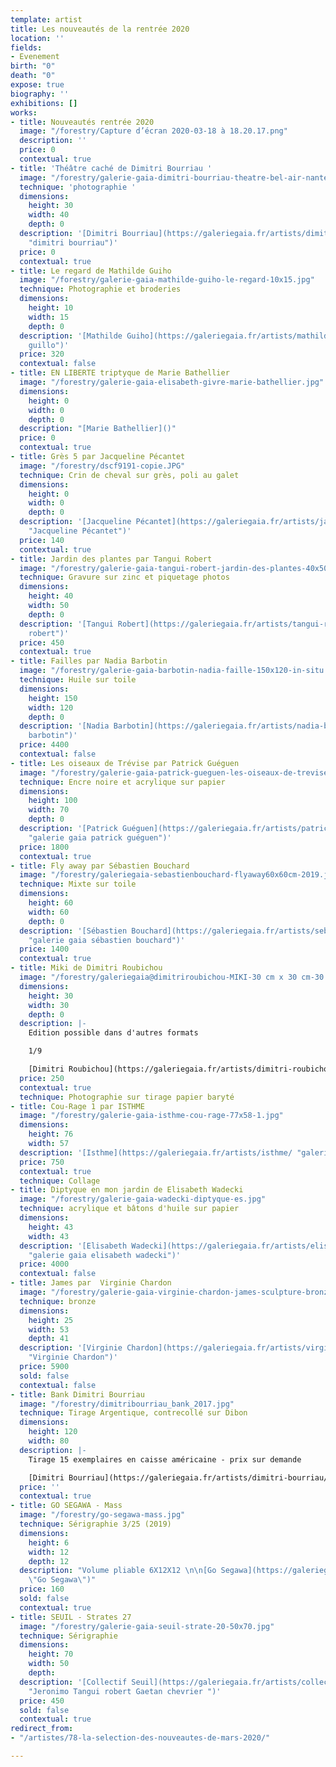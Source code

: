 ```yaml
---
template: artist
title: Les nouveautés de la rentrée 2020
location: ''
fields:
- Evenement
birth: "0"
death: "0"
expose: true
biography: ''
exhibitions: []
works:
- title: Nouveautés rentrée 2020
  image: "/forestry/Capture d’écran 2020-03-18 à 18.20.17.png"
  description: ''
  price: 0
  contextual: true
- title: 'Théâtre caché de Dimitri Bourriau '
  image: "/forestry/galerie-gaia-dimitri-bourriau-theatre-bel-air-nantes.jpg"
  technique: 'photographie '
  dimensions:
    height: 30
    width: 40
    depth: 0
  description: '[Dimitri Bourriau](https://galeriegaia.fr/artists/dimitri-bourriau/
    "dimitri bourriau")'
  price: 0
  contextual: true
- title: Le regard de Mathilde Guiho
  image: "/forestry/galerie-gaia-mathilde-guiho-le-regard-10x15.jpg"
  technique: Photographie et broderies
  dimensions:
    height: 10
    width: 15
    depth: 0
  description: '[Mathilde Guiho](https://galeriegaia.fr/artists/mathilde-guiho/ "mathilde
    guillo")'
  price: 320
  contextual: false
- title: EN LIBERTE triptyque de Marie Bathellier
  image: "/forestry/galerie-gaia-elisabeth-givre-marie-bathellier.jpg"
  dimensions:
    height: 0
    width: 0
    depth: 0
  description: "[Marie Bathellier]()"
  price: 0
  contextual: true
- title: Grès 5 par Jacqueline Pécantet
  image: "/forestry/dscf9191-copie.JPG"
  technique: Crin de cheval sur grès, poli au galet
  dimensions:
    height: 0
    width: 0
    depth: 0
  description: '[Jacqueline Pécantet](https://galeriegaia.fr/artists/jacqueline-pecantet/
    "Jacqueline Pécantet")'
  price: 140
  contextual: true
- title: Jardin des plantes par Tangui Robert
  image: "/forestry/galerie-gaia-tangui-robert-jardin-des-plantes-40x50.jpg"
  technique: Gravure sur zinc et piquetage photos
  dimensions:
    height: 40
    width: 50
    depth: 0
  description: '[Tangui Robert](https://galeriegaia.fr/artists/tangui-robert/ "Tangui
    robert")'
  price: 450
  contextual: true
- title: Failles par Nadia Barbotin
  image: "/forestry/galerie-gaia-barbotin-nadia-faille-150x120-in-situ.jpeg"
  technique: Huile sur toile
  dimensions:
    height: 150
    width: 120
    depth: 0
  description: '[Nadia Barbotin](https://galeriegaia.fr/artists/nadia-barbotin/ "nadia
    barbotin")'
  price: 4400
  contextual: false
- title: Les oiseaux de Trévise par Patrick Guéguen
  image: "/forestry/galerie-gaia-patrick-gueguen-les-oiseaux-de-trevise-100-x-70-cm.jpg"
  technique: Encre noire et acrylique sur papier
  dimensions:
    height: 100
    width: 70
    depth: 0
  description: '[Patrick Guéguen](https://galeriegaia.fr/artists/patrick-gueguen/
    "galerie gaia patrick guéguen")'
  price: 1800
  contextual: true
- title: Fly away par Sébastien Bouchard
  image: "/forestry/galeriegaia-sebastienbouchard-flyaway60x60cm-2019.jpeg"
  technique: Mixte sur toile
  dimensions:
    height: 60
    width: 60
    depth: 0
  description: '[Sébastien Bouchard](https://galeriegaia.fr/artists/sebastien-bouchard/
    "galerie gaia sébastien bouchard")'
  price: 1400
  contextual: true
- title: Miki de Dimitri Roubichou
  image: "/forestry/galeriegaia@dimitriroubichou-MIKI-30 cm x 30 cm-30 tirages.jpg"
  dimensions:
    height: 30
    width: 30
    depth: 0
  description: |-
    Edition possible dans d'autres formats

    1/9

    [Dimitri Roubichou](https://galeriegaia.fr/artists/dimitri-roubichou/ "Dimitri Roubichou")
  price: 250
  contextual: true
  technique: Photographie sur tirage papier baryté
- title: Cou-Rage 1 par ISTHME
  image: "/forestry/galerie-gaia-isthme-cou-rage-77x58-1.jpg"
  dimensions:
    height: 76
    width: 57
  description: '[Isthme](https://galeriegaia.fr/artists/isthme/ "galerie gaia isthme")'
  price: 750
  contextual: true
  technique: Collage
- title: Diptyque en mon jardin de Elisabeth Wadecki
  image: "/forestry/galerie-gaia-wadecki-diptyque-es.jpg"
  technique: acrylique et bâtons d'huile sur papier
  dimensions:
    height: 43
    width: 43
  description: '[Elisabeth Wadecki](https://galeriegaia.fr/artists/elisabeth-wadecki/
    "galerie gaia elisabeth wadecki")'
  price: 4000
  contextual: false
- title: James par  Virginie Chardon
  image: "/forestry/galerie-gaia-virginie-chardon-james-sculpture-bronze-arradon.jpg"
  technique: bronze
  dimensions:
    height: 25
    width: 53
    depth: 41
  description: '[Virginie Chardon](https://galeriegaia.fr/artists/virginie-chardon/
    "Virginie Chardon")'
  price: 5900
  sold: false
  contextual: false
- title: Bank Dimitri Bourriau
  image: "/forestry/dimitribourriau_bank_2017.jpg"
  technique: Tirage Argentique, contrecollé sur Dibon
  dimensions:
    height: 120
    width: 80
  description: |-
    Tirage 15 exemplaires en caisse américaine - prix sur demande

    [Dimitri Bourriau](https://galeriegaia.fr/artists/dimitri-bourriau/ "Dimitri Bourriau")
  price: ''
  contextual: true
- title: GO SEGAWA - Mass
  image: "/forestry/go-segawa-mass.jpg"
  technique: Sérigraphie 3/25 (2019)
  dimensions:
    height: 6
    width: 12
    depth: 12
  description: "Volume pliable 6X12X12 \n\n[Go Segawa](https://galeriegaia.fr/artists/go-segawa/
    \"Go Segawa\")"
  price: 160
  sold: false
  contextual: true
- title: SEUIL - Strates 27
  image: "/forestry/galerie-gaia-seuil-strate-20-50x70.jpg"
  technique: Sérigraphie
  dimensions:
    height: 70
    width: 50
    depth: 
  description: '[Collectif Seuil](https://galeriegaia.fr/artists/collectif-jeronimo-gaetan-chevrier-tangui-robert/
    "Jeronimo Tangui robert Gaetan chevrier ")'
  price: 450
  sold: false
  contextual: true
redirect_from:
- "/artistes/78-la-selection-des-nouveautes-de-mars-2020/"

---
```

